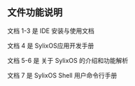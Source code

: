 ##                               文件功能说明

文档 1-3 是 IDE 安装与使用文档

文档 4 是 SylixOS应用开发手册

文档 5-6 是 关于 SylixOS 的介绍和功能解析

文档 7 是 SylixOS Shell 用户命令行手册



